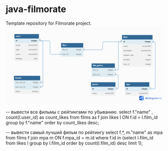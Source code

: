 # java-filmorate
Template repository for Filmorate project.
![Иллюстрация к проекту](https://github.com/Vasily-Maximov/java-filmorate/blob/main/db_diagram.png)


-- вывести все фильмы с рейтингами по убыванию.
select f."name" , count(l.user_id) as count_likes  from films as f join likes l ON f.id = l.film_id group by f."name" order by count_likes  desc; 

-- вывести самый лучший фильм по рейтингу
select f.*, m."name" as mpa from films f   join mpa m ON f.mpa_id  = m.id where f.id in (select l.film_id from likes l group by l.film_id order by count(l.film_id) desc limit 1);
